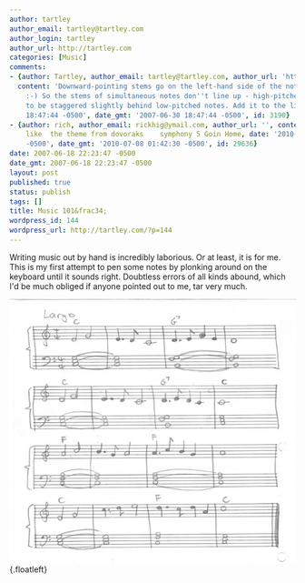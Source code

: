 ```yaml
---
author: tartley
author_email: tartley@tartley.com
author_login: tartley
author_url: http://tartley.com
categories: [Music]
comments:
- {author: Tartley, author_email: tartley@tartley.com, author_url: 'http://tartley.com',
  content: 'Downward-pointing stems go on the left-hand side of the note. Thanks.
    :-) So the stems of simultaneous notes don''t line up - high-pitched notes appear
    to be staggered slightly behind low-pitched notes. Add it to the list.', date: '2007-06-30
    18:47:44 -0500', date_gmt: '2007-06-30 18:47:44 -0500', id: 3190}
- {author: rich, author_email: rickhig@ymail.com, author_url: '', content: this sounds
    like  the theme from dovoraks    symphony 5 Goin Home, date: '2010-07-08 02:42:30
    -0500', date_gmt: '2010-07-08 01:42:30 -0500', id: 29636}
date: 2007-06-18 22:23:47 -0500
date_gmt: 2007-06-18 22:23:47 -0500
layout: post
published: true
status: publish
tags: []
title: Music 101&frac34;
wordpress_id: 144
wordpress_url: http://tartley.com/?p=144
---
```


Writing music out by hand is incredibly laborious. Or at least, it is
for me. This is my first attempt to pen some notes by plonking around on
the keyboard until it sounds right. Doubtless errors of all kinds
abound, which I'd be much obliged if anyone pointed out to me, tar very
much.

![](/assets/2007/06/score-largo.jpg){.floatleft}


